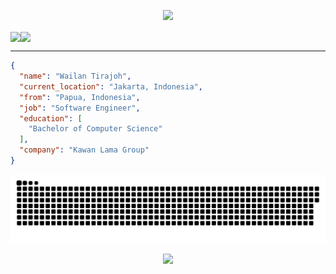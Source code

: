 <p align="center">
  <img alig src="https://github-profile-trophy.vercel.app/?username=wailantirajoh&theme=light&column=-1" />
</p>

<div style="display: flex;">
<a href="https://github.com/WailanTirajoh">
  <img align="center" src="https://github-readme-stats.vercel.app/api?username=WailanTirajoh&count_private=true&show_icons=true&theme=light" />
</a>
<a href="https://github.com/WailanTirajoh">
  <img align="center" src="https://github-readme-stats.vercel.app/api/top-langs/?username=WailanTirajoh&layout=compact&theme=light&langs_count=8" />
</a>
</div>

<hr/>

```json
{
  "name": "Wailan Tirajoh",
  "current_location": "Jakarta, Indonesia",
  "from": "Papua, Indonesia",
  "job": "Software Engineer",
  "education": [
    "Bachelor of Computer Science"
  ],
  "company": "Kawan Lama Group"
}
```

<picture>
  <source media="(prefers-color-scheme: dark)" srcset="https://raw.githubusercontent.com/WailanTirajoh/WailanTirajoh/main/public/github-contribution-grid-snake-dark.svg">
  <source media="(prefers-color-scheme: light)" srcset="https://raw.githubusercontent.com/WailanTirajoh/WailanTirajoh/main/public/github-contribution-grid-snake.svg">
  <img alt="github contribution grid snake animation" src="https://raw.githubusercontent.com/WailanTirajoh/WailanTirajoh/main/public/github-contribution-grid-snake.svg">
</picture>

<p align="center">
  <img src="https://capsule-render.vercel.app/api?type=waving&color=gradient&height=60&section=footer"/>
</p>
